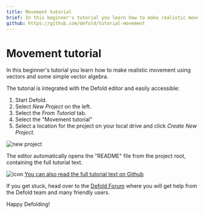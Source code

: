 ```yaml
---
title: Movement tutorial
brief: In this beginner's tutorial you learn how to make realistic movement using vectors and some simple vector algebra.
github: https://github.com/defold/tutorial-movement
---
```


# Movement tutorial

In this beginner's tutorial you learn how to make realistic movement using vectors and some simple vector algebra.

The tutorial is integrated with the Defold editor and easily accessible:

1. Start Defold.
2. Select *New Project* on the left.
3. Select the *From Tutorial* tab.
4. Select the "Movement tutorial"
5. Select a location for the project on your local drive and click *Create New Project*.

![new project](../images/new-movement.png)

The editor automatically opens the "README" file from the project root, containing the full tutorial text.

![icon](../images/icon-tutorial.svg) [You can also read the full tutorial text on Github](https://github.com/defold/tutorial-movement)

If you get stuck, head over to the [Defold Forum](//forum.defold.com) where you will get help from the Defold team and many friendly users.

Happy Defolding!

